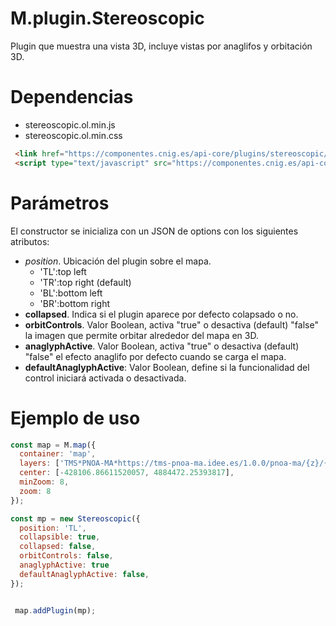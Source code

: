 # M.plugin.Stereoscopic

Plugin que muestra una vista 3D, incluye vistas por anaglifos y orbitación 3D.

# Dependencias

- stereoscopic.ol.min.js
- stereoscopic.ol.min.css

```html
 <link href="https://componentes.cnig.es/api-core/plugins/stereoscopic/stereoscopic.ol.min.css" rel="stylesheet" />
 <script type="text/javascript" src="https://componentes.cnig.es/api-core/plugins/stereoscopic/stereoscopic.ol.min.js"></script>
```

# Parámetros

El constructor se inicializa con un JSON de options con los siguientes atributos:

- *position*.  Ubicación del plugin sobre el mapa.
  - 'TL':top left
  - 'TR':top right (default)
  - 'BL':bottom left
  - 'BR':bottom right
- **collapsed**. Indica si el plugin aparece por defecto colapsado o no.
- **orbitControls**. Valor Boolean, activa "true" o desactiva (default) "false" la imagen que permite orbitar alrededor del mapa en 3D.
- **anaglyphActive**. Valor Boolean, activa "true" o desactiva (default) "false" el efecto anaglifo por defecto cuando se carga el mapa.
- **defaultAnaglyphActive**: Valor Boolean, define si la funcionalidad del control iniciará activada o desactivada.


# Ejemplo de uso

```javascript
const map = M.map({
  container: 'map',
  layers: ['TMS*PNOA-MA*https://tms-pnoa-ma.idee.es/1.0.0/pnoa-ma/{z}/{x}/{-y}.jpeg*true*false*19'],
  center: [-428106.86611520057, 4884472.25393817],
  minZoom: 8,
  zoom: 8
});

const mp = new Stereoscopic({
  position: 'TL',
  collapsible: true,
  collapsed: false,
  orbitControls: false,
  anaglyphActive: true
  defaultAnaglyphActive: false,
});


 map.addPlugin(mp);
```
